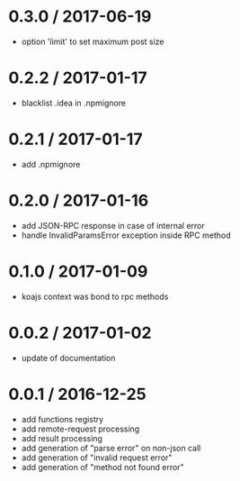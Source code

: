 0.3.0 / 2017-06-19
==================

 * option 'limit'  to set maximum post size

0.2.2 / 2017-01-17
==================

 * blacklist .idea in .npmignore

0.2.1 / 2017-01-17
==================

 * add .npmignore


0.2.0 / 2017-01-16
==================

 * add JSON-RPC response in case of internal error
 * handle InvalidParamsError exception inside RPC method


0.1.0 / 2017-01-09
==================

 * koajs context was bond to rpc methods


0.0.2 / 2017-01-02
==================

 * update of documentation

0.0.1 / 2016-12-25
==================

 * add functions registry
 * add remote-request processing
 * add result processing
 * add generation of "parse error" on non-json call
 * add generation of "invalid request error"
 * add generation of "method not found error"
